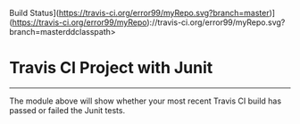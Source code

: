 Build Status](https://travis-ci.org/error99/myRepo.svg?branch=master)](https://travis-ci.org/error99/myRepo)://travis-ci.org/error99/myRepo.svg?branch=masterddclasspath>
# Travis CI Project with Junit
----------
The module above will show whether your most recent Travis CI 
build has passed or failed the Junit tests. 
